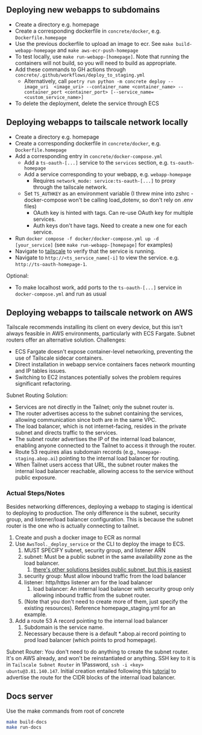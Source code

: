 
## Deploying new webapps to subdomains

* Create a directory e.g. homepage
* Create a corresponding dockerfile in `concrete/docker`, e.g. `Dockerfile.homepage`
* Use the previous dockerfile to upload an image to ecr. See `make build-webapp-homepage` and `make aws-ecr-push-homepage`
* To test locally, use `make run-webapp-[homepage]`. Note that running the containers will not build, so you will need to build as appropriate. 
* Add these commands to GH actions through `concrete/.github/workflows/deploy_to_staging.yml`
  - Alternatively, call `poetry run python -m concrete deploy --image_uri  <image_uri> --container_name <container_name> --container_port <container_port> [--service_name=<custom_service_name>]`
* To delete the deployment, delete the service through ECS
  
## Deploying webapps to tailscale network locally

* Create a directory e.g. homepage
* Create a corresponding dockerfile in `concrete/docker`, e.g. `Dockerfile.homepage`
* Add a corresponding entry in `concrete/docker-compose.yml`
  * Add a `ts-oauth-[...]` service to the `services` section, e.g. `ts-oauth-homepage`
  * Add a service corresponding to your webapp, e.g. `webapp-homepage`
    * Requires `network_mode: service:ts-oauth-[...]` to proxy through the tailscale network.
  * Set `TS_AUTHKEY` as an environment variable (I threw mine into zshrc - docker-compose won't be calling load_dotenv, so don't rely on .env files)
    * OAuth key is hinted with tags. Can re-use OAuth key for multiple services.
    * Auth keys don't have tags. Need to create a new one for each service.
* Run `docker compose -f docker/docker-compose.yml up -d [your_service]` (see `make run-webapp-[homepage]` for examples)
* Navigate to [tailscale](https://login.tailscale.com/admin/machines) to verify that the service is running.
* Navigate to `http://<ts_service_name[-i]` to view the service. e.g. `http://ts-oauth-homepage-1`.

Optional:

* To make localhost work, add ports to the `ts-oauth-[...]` service in `docker-compose.yml` and run as usual

## Deploying webapps to tailscale network on AWS

Tailscale recommends installing its client on every device, but this isn't always feasible in AWS environments, particularly with ECS Fargate. Subnet routers offer an alternative solution.
Challenges:

* ECS Fargate doesn't expose container-level networking, preventing the use of Tailscale sidecar containers.
* Direct installation in webapp service containers faces network mounting and IP tables issues.
* Switching to EC2 instances potentially solves the problem requires significant refactoring.

Subnet Routing Solution:

* Services are not directly in the Tailnet; only the subnet router is.
* The router advertises access to the subnet containing the services, allowing communication since both are in the same VPC.
* The load balancer, which is not internet-facing, resides in the private subnet and directs traffic to the services.
* The subnet router advertises the IP of the internal load balancer, enabling anyone connected to the Tailnet to access it through the router.
* Route 53 requires alias subdomain records (e.g., `homepage-staging.abop.ai`) pointing to the internal load balancer for routing.
* When Tailnet users access that URL, the subnet router makes the internal load balancer reachable, allowing access to the service without public exposure.
 
### Actual Steps/Notes

Besides networking differences, deploying a webapp to staging is identical to deploying to production. The only difference is the subnet, security group, and listener/load balancer configuration. This is because the subnet router is the one who is actually connecting to tailnet.

1. Create and push a docker image to ECR as normal
2. Use `AwsTool._deploy_service` or the CLI to deploy the image to ECS.
   1. MUST SPECIFY subnet, security group, and listener ARN
   2. subnet: Must be a public subnet in the same availability zone as the load balancer.
      1. [there's other solutions besides public subnet, but this is easiest](https://stackoverflow.com/questions/61265108/aws-ecs-fargate-resourceinitializationerror-unable-to-pull-secrets-or-registry)
   3. security group: Must allow inbound traffic from the load balancer
   4. listener: http/https listener arn for the load balancer
      1. load balancer: An internal load balancer with security group only allowing inbound traffic from the subnet router.
   5. (Note that you don't need to create more of them, just specify the existing resources). Reference homepage_staging.yml for an example.
3. Add a route 53 A record pointing to the internal load balancer
   1. Subdomain is the service name.
   2. Necessary because there is a default *.abop.ai record pointing to prod load balancer (which points to prod homepage).

Subnet Router: You don't need to do anything to create the subnet router. It's on AWS already, and won't be reinstantiated or anything. SSH key to it is in `Tailscale Subnet Router` in 1Password, `ssh -i <key> ubuntu@3.81.140.147`. Initial creation entailed following this [tutorial](https://tailscale.com/kb/1019/subnets) to advertise the route for the CIDR blocks of the internal load balancer.

## Docs server
Use the make commands from root of concrete

```bash
make build-docs
make run-docs
```
